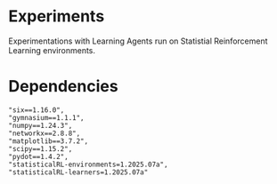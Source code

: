 # Experiments
Experimentations with Learning Agents run on Statistial Reinforcement Learning environments.


# Dependencies

    "six==1.16.0",
    "gymnasium==1.1.1",
    "numpy==1.24.3",
    "networkx==2.8.8",
    "matplotlib==3.7.2",
    "scipy==1.15.2",
    "pydot==1.4.2",
    "statisticalRL-environments=1.2025.07a",
    "statisticalRL-learners=1.2025.07a"